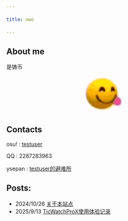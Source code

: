 ```yaml
---

title: owo

---
```

## About me

 是铸币

<p align="center"><img src="!.jpg" width="100"/></p>

## Contacts

osu! : [testuser](https://osu.ppy.sh/users/31860102) 

QQ : 2287283963

ysepan : [testuser的避难所](http://testuser.ysepan.com)



## Posts:

- 2024/10/26 [关于本站点](docs/1.md)
- 2025/9/13 [TicWatchProX使用体验记录](docs/2.md)
